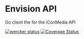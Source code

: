 # Envision API

Go client the for the iConMedia API

[![wercker status](https://app.wercker.com/status/ed9efcfa4dd44190aead1fdf6fe11fb4/m "wercker status")](https://app.wercker.com/project/bykey/ed9efcfa4dd44190aead1fdf6fe11fb4)
[![Coverage Status](https://coveralls.io/repos/github/aries-auto/envision-api/badge.svg?branch=HEAD)](https://coveralls.io/github/aries-auto/envision-api?branch=HEAD)
